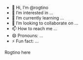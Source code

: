 - 👋 Hi, I’m @rogtino
- 👀 I’m interested in ...
- 🌱 I’m currently learning ...
- 💞️ I’m looking to collaborate on ...
- 📫 How to reach me ...
- 😄 Pronouns: ...
- ⚡ Fun fact: ...

<!---
rogtino/rogtino is a ✨ special ✨ repository because its `README.md` (this file) appears on your GitHub profile.
You can click the Preview link to take a look at your changes.
--->
Rogtino here

